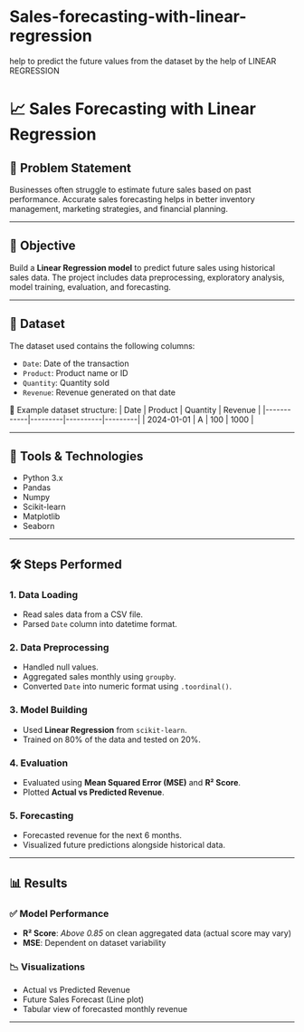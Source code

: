 # Sales-forecasting-with-linear-regression
help to predict the future values from the dataset by the help of LINEAR REGRESSION

# 📈 Sales Forecasting with Linear Regression

## 🧩 Problem Statement
Businesses often struggle to estimate future sales based on past performance. Accurate sales forecasting helps in better inventory management, marketing strategies, and financial planning.

---

## 🎯 Objective
Build a **Linear Regression model** to predict future sales using historical sales data. The project includes data preprocessing, exploratory analysis, model training, evaluation, and forecasting.

---

## 📁 Dataset
The dataset used contains the following columns:

- `Date`: Date of the transaction
- `Product`: Product name or ID
- `Quantity`: Quantity sold
- `Revenue`: Revenue generated on that date

📂 Example dataset structure:
| Date       | Product | Quantity | Revenue |
|------------|---------|----------|---------|
| 2024-01-01 | A       | 100      | 1000    |

---

## 🔧 Tools & Technologies
- Python 3.x
- Pandas
- Numpy
- Scikit-learn
- Matplotlib
- Seaborn

---

## 🛠️ Steps Performed

### 1. Data Loading
- Read sales data from a CSV file.
- Parsed `Date` column into datetime format.

### 2. Data Preprocessing
- Handled null values.
- Aggregated sales monthly using `groupby`.
- Converted `Date` into numeric format using `.toordinal()`.

### 3. Model Building
- Used **Linear Regression** from `scikit-learn`.
- Trained on 80% of the data and tested on 20%.

### 4. Evaluation
- Evaluated using **Mean Squared Error (MSE)** and **R² Score**.
- Plotted **Actual vs Predicted Revenue**.

### 5. Forecasting
- Forecasted revenue for the next 6 months.
- Visualized future predictions alongside historical data.

---

## 📊 Results

### ✅ Model Performance
- **R² Score**: *Above 0.85* on clean aggregated data (actual score may vary)
- **MSE**: Dependent on dataset variability

### 📉 Visualizations
- Actual vs Predicted Revenue
- Future Sales Forecast (Line plot)
- Tabular view of forecasted monthly revenue

---
